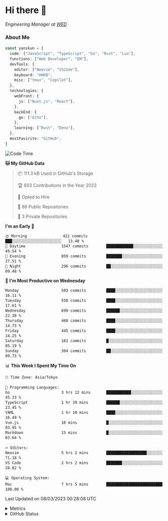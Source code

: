 # Hi there&nbsp;:wave:

<!-- ![Alt text](https://spotify-recently-played-readme.vercel.app/api?user=31kynbuubkiu3r4qh4hjuaglhfay) -->

_Engineering Manager at [WED](https://github.com/wedinc)_

### About Me

```ts
const yanskun = {
  code: ["JavaScript", "TypeScript", "Go", "Rust", "Lua"],
  functions: ["Web Developer", "EM"],
  devTools: {
    editor: ["Neovim", "VSCode"],
    keyboard: "HHKB",
    misc: ["tmux", "Copilot"],
  },
  technologies: {
    webFront: {
      js: ["Nuxt.js", "React"],
    },
    backEnd: {
      go: ["Echo"],
    },
    learning: ["Rust", "Deno"],
  },
  mostFavirite: "GitHub",
}
```

<!--START_SECTION:waka-->
![Code Time](http://img.shields.io/badge/Code%20Time-204%20hrs%2036%20mins-blue)

**🐱 My GitHub Data** 

> 📦 111.3 kB Used in GitHub's Storage 
 > 
> 🏆 603 Contributions in the Year 2023
 > 
> 💼 Opted to Hire
 > 
> 📜 89 Public Repositories 
 > 
> 🔑 3 Private Repositories 
 > 
**I'm an Early 🐤** 

```text
🌞 Morning                421 commits         ███░░░░░░░░░░░░░░░░░░░░░░   13.48 % 
🌆 Daytime                1547 commits        ████████████░░░░░░░░░░░░░   49.54 % 
🌃 Evening                859 commits         ███████░░░░░░░░░░░░░░░░░░   27.51 % 
🌙 Night                  296 commits         ██░░░░░░░░░░░░░░░░░░░░░░░   09.48 % 
```
📅 **I'm Most Productive on Wednesday** 

```text
Monday                   503 commits         ████░░░░░░░░░░░░░░░░░░░░░   16.11 % 
Tuesday                  550 commits         ████░░░░░░░░░░░░░░░░░░░░░   17.61 % 
Wednesday                699 commits         ██████░░░░░░░░░░░░░░░░░░░   22.38 % 
Thursday                 460 commits         ████░░░░░░░░░░░░░░░░░░░░░   14.73 % 
Friday                   445 commits         ████░░░░░░░░░░░░░░░░░░░░░   14.25 % 
Saturday                 162 commits         █░░░░░░░░░░░░░░░░░░░░░░░░   05.19 % 
Sunday                   304 commits         ██░░░░░░░░░░░░░░░░░░░░░░░   09.73 % 
```


📊 **This Week I Spent My Time On** 

```text
🕑︎ Time Zone: Asia/Tokyo

💬 Programming Languages: 
Go                       3 hrs 12 mins       ███████████░░░░░░░░░░░░░░   45.33 % 
TypeScript               1 hr 39 mins        ██████░░░░░░░░░░░░░░░░░░░   23.45 % 
YAML                     1 hr 10 mins        ████░░░░░░░░░░░░░░░░░░░░░   16.49 % 
Vue.js                   16 mins             █░░░░░░░░░░░░░░░░░░░░░░░░   03.95 % 
Markdown                 15 mins             █░░░░░░░░░░░░░░░░░░░░░░░░   03.64 % 

🔥 Editors: 
Neovim                   5 hrs 2 mins        ██████████████████░░░░░░░   71.18 % 
VS Code                  2 hrs 2 mins        ███████░░░░░░░░░░░░░░░░░░   28.82 % 

💻 Operating System: 
Mac                      7 hrs 5 mins        █████████████████████████   100.00 % 
```


 Last Updated on 08/03/2023 00:28:08 UTC
<!--END_SECTION:waka-->

<details>
  <summary>Metrics</summary>
  <img src="https://github.com/yanskun/yanskun/blob/main/github-metrics.svg" alt="Metrics">
</details>

<details>
  <summary>GitHub Status</summary>
  <picture>
    <source media="(prefers-color-scheme: dark)" srcset="https://raw.githubusercontent.com/yanskun/yanskun/master/profile-summary-card-output/nord_dark/0-profile-details.svg">
   <img src="https://raw.githubusercontent.com/yanskun/yanskun/master/profile-summary-card-output/default/0-profile-details.svg">
  </picture>
  <br>
  <picture>
    <source media="(prefers-color-scheme: dark)" srcset="https://raw.githubusercontent.com/yanskun/yanskun/master/profile-summary-card-output/nord_dark/1-repos-per-language.svg">
   <img src="https://raw.githubusercontent.com/yanskun/yanskun/master/profile-summary-card-output/default/1-repos-per-language.svg">
  </picture>
  <picture>
    <source media="(prefers-color-scheme: dark)" srcset="https://raw.githubusercontent.com/yanskun/yanskun/master/profile-summary-card-output/nord_dark/2-most-commit-language.svg">
   <img src="https://raw.githubusercontent.com/yanskun/yanskun/master/profile-summary-card-output/default/2-most-commit-language.svg">
  </picture>
  <br>
  <picture>
    <source media="(prefers-color-scheme: dark)" srcset="https://raw.githubusercontent.com/yanskun/yanskun/master/profile-summary-card-output/nord_dark/3-stats.svg">
   <img src="https://raw.githubusercontent.com/yanskun/yanskun/master/profile-summary-card-output/default/3-stats.svg">
  </picture>
  <picture>
    <source media="(prefers-color-scheme: dark)" srcset="https://raw.githubusercontent.com/yanskun/yanskun/master/profile-summary-card-output/nord_dark/4-productive-time.svg">
   <img src="https://raw.githubusercontent.com/yanskun/yanskun/master/profile-summary-card-output/default/4-productive-time.svg">
  </picture>
</details>
